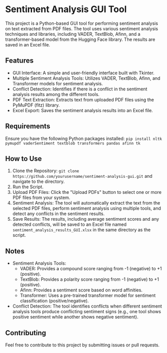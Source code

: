 # Sentiment Analysis GUI Tool

This project is a Python-based GUI tool for performing sentiment analysis on text extracted from PDF files. The tool uses various sentiment analysis techniques and libraries, including VADER, TextBlob, Afinn, and a transformer-based model from the Hugging Face library. The results are saved in an Excel file.

## Features

- GUI Interface: A simple and user-friendly interface built with Tkinter.
- Multiple Sentiment Analysis Tools: Utilizes VADER, TextBlob, Afinn, and Transformer models for sentiment analysis.
- Conflict Detection: Identifies if there is a conflict in the sentiment analysis results among the different tools.
- PDF Text Extraction: Extracts text from uploaded PDF files using the PyMuPDF (fitz) library.
- Excel Export: Saves the sentiment analysis results into an Excel file.

## Requirements

Ensure you have the following Python packages installed:
`pip install nltk pymupdf vaderSentiment textblob transformers pandas afinn tk`

## How to Use

1. Clone the Repository: `git clone https://github.com/yourusername/sentiment-analysis-gui.git` and navigate to the directory.
2. Run the Script.
3. Upload PDF Files: Click the "Upload PDFs" button to select one or more PDF files from your system.
4. Sentiment Analysis: The tool will automatically extract the text from the selected PDF files, perform sentiment analysis using multiple tools, and detect any conflicts in the sentiment results.
5. Save Results: The results, including average sentiment scores and any detected conflicts, will be saved to an Excel file named `sentiment_analysis_results_GUI.xlsx` in the same directory as the script.

## Notes

- Sentiment Analysis Tools:
  - VADER: Provides a compound score ranging from -1 (negative) to +1 (positive).
  - TextBlob: Provides a polarity score ranging from -1 (negative) to +1 (positive).
  - Afinn: Provides a sentiment score based on word affinities.
  - Transformer: Uses a pre-trained transformer model for sentiment classification (positive/negative).
- Conflict Detection: The tool identifies conflicts when different sentiment analysis tools produce conflicting sentiment signs (e.g., one tool shows positive sentiment while another shows negative sentiment).

## Contributing

Feel free to contribute to this project by submitting issues or pull requests.


